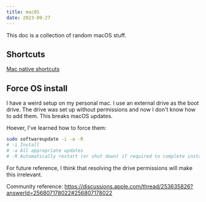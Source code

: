 ```yaml
---
title: macOS
date: 2023-09-27
---
```


This doc is a collection of random macOS stuff.

## Shortcuts

[Mac native shortcuts](https://support.apple.com/en-us/HT201236#:~:text=Option%2DCommand%2DL%3A%20Open%20the%20Downloads%20folder.)

## Force OS install

I have a weird setup on my personal mac. I use an external drive as the boot drive. The drive was set up without permissions and now I don't know how to add them. This breaks macOS updates.

Hoever, I've learned how to force them:

```zsh
sudo softwareupdate -i -a -R
# -i Install
# -a All appropriate updates
# -R Automatically restart (or shut down) if required to complete installation)
```

For future reference, I think that resolving the drive permissions will make this irrelevant.

Community reference: https://discussions.apple.com/thread/253635826?answerId=256807178022#256807178022
